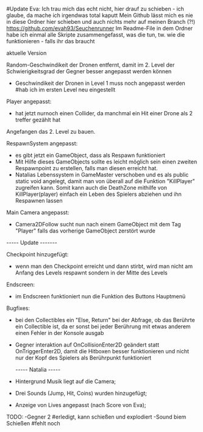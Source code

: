 
#Update Eva: Ich trau mich das echt nicht, hier drauf zu schieben - ich glaube, da mache ich irgendwas total kaputt
Mein Github lässt mich es nie in diese Ordner hier schieben und auch nichts mehr auf meinen Branch (?!)
https://github.com/evah93/Seuchenrunner
Im Readme-File in dem Ordner habe ich einmal alle Skripte zusammengefasst, was die tun, tw. wie die funktionieren - falls ihr das braucht

aktuelle Version

Random-Geschwindikeit der Dronen entfernt, damit im 2. Level der Schwierigkeitsgrad der Gegner besser angepasst werden können 
- Geschwindikeit der Dronen in Level 1 muss noch angepasst werden
#hab ich im ersten Level neu eingestellt

Player angepasst:
- hat jetzt nurnoch einen Collider, da manchmal ein Hit einer Drone als 2 treffer gezählt hat

Angefangen das 2. Level zu bauen.


RespawnSystem angepasst:

-   es gibt jetzt ein GameObject, dass als Respawn funktioniert
-   Mit Hilfe dieses GameObjects sollte es leicht möglich sein einen zweiten Respawnpoint zu erstellen, falls man diesen erreicht hat.
-   Natalias Lebenssystem in GameMaster verschoben und es als public static void angelegt, damit man von überall auf die Funktion "KillPlayer" zugreifen kann. Somit kann auch die DeathZone mithilfe von KillPlayer(player) einfach ein Leben des Spielers abziehen und ihn Respawnen lassen

Main Camera angepasst:

-   Camera2DFollow sucht nun nach einem GameObject mit dem Tag "Player" falls das vorherige GameObject zerstört wurde

----- Update -------

Checkpoint hinzugefügt:

-   wenn man den Checkpoint erreicht und dann stirbt, wird man nicht am Anfang des Levels respawnt sondern in der Mitte des Levels

Endscreen:

-   im Endscreen funktioniert nun die Funktion des Buttons Hauptmenü

Bugfixes:

-   bei den Collectibles ein "Else, Return" bei der Abfrage, ob das Berührte ein Collectible ist, da er sonst bei jeder Berührung mit etwas anderem einen Fehler in der Konsole ausgab
-   Gegner interaktion auf OnCollisionEnter2D geändert statt OnTriggerEnter2D, damit die Hitboxen besser funktionieren und nicht nur der Kopf des Spielers als Berührpunkt funktioniert

    ----- Natalia -----

-   Hintergrund Musik liegt auf die Camera;
-   Drei Sounds (Jump, Hit, Coins) wurden hinzugefügt;
-   Anzeige von Lives angepasst (nach Score von Eva);

TODO:
-Gegner 2
#erledigt, kann schießen und explodiert
-Sound biem Schießen
#fehlt noch
